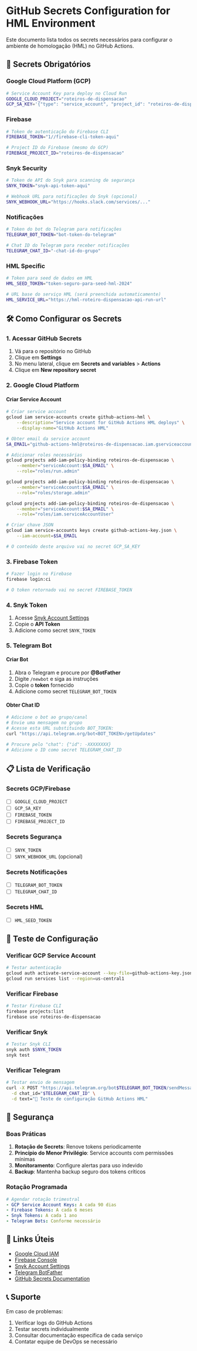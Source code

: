 # GitHub Secrets Configuration for HML Environment

Este documento lista todos os secrets necessários para configurar o ambiente de homologação (HML) no GitHub Actions.

## 🔐 Secrets Obrigatórios

### Google Cloud Platform (GCP)
```bash
# Service Account Key para deploy no Cloud Run
GOOGLE_CLOUD_PROJECT="roteiros-de-dispensacao"
GCP_SA_KEY='{"type": "service_account", "project_id": "roteiros-de-dispensacao", ...}'
```

### Firebase
```bash
# Token de autenticação do Firebase CLI
FIREBASE_TOKEN="1//firebase-cli-token-aqui"

# Project ID do Firebase (mesmo do GCP)
FIREBASE_PROJECT_ID="roteiros-de-dispensacao"
```

### Snyk Security
```bash
# Token de API do Snyk para scanning de segurança
SNYK_TOKEN="snyk-api-token-aqui"

# Webhook URL para notificações do Snyk (opcional)
SNYK_WEBHOOK_URL="https://hooks.slack.com/services/..."
```

### Notificações
```bash
# Token do bot do Telegram para notificações
TELEGRAM_BOT_TOKEN="bot-token-do-telegram"

# Chat ID do Telegram para receber notificações
TELEGRAM_CHAT_ID="-chat-id-do-grupo"
```

### HML Specific
```bash
# Token para seed de dados em HML
HML_SEED_TOKEN="token-seguro-para-seed-hml-2024"

# URL base do serviço HML (será preenchida automaticamente)
HML_SERVICE_URL="https://hml-roteiro-dispensacao-api-run-url"
```

## 🛠️ Como Configurar os Secrets

### 1. Acessar GitHub Secrets
1. Vá para o repositório no GitHub
2. Clique em **Settings**
3. No menu lateral, clique em **Secrets and variables** > **Actions**
4. Clique em **New repository secret**

### 2. Google Cloud Platform

#### Criar Service Account
```bash
# Criar service account
gcloud iam service-accounts create github-actions-hml \
    --description="Service account for GitHub Actions HML deploys" \
    --display-name="GitHub Actions HML"

# Obter email da service account
SA_EMAIL="github-actions-hml@roteiros-de-dispensacao.iam.gserviceaccount.com"

# Adicionar roles necessárias
gcloud projects add-iam-policy-binding roteiros-de-dispensacao \
    --member="serviceAccount:$SA_EMAIL" \
    --role="roles/run.admin"

gcloud projects add-iam-policy-binding roteiros-de-dispensacao \
    --member="serviceAccount:$SA_EMAIL" \
    --role="roles/storage.admin"

gcloud projects add-iam-policy-binding roteiros-de-dispensacao \
    --member="serviceAccount:$SA_EMAIL" \
    --role="roles/iam.serviceAccountUser"

# Criar chave JSON
gcloud iam service-accounts keys create github-actions-key.json \
    --iam-account=$SA_EMAIL

# O conteúdo deste arquivo vai no secret GCP_SA_KEY
```

### 3. Firebase Token

```bash
# Fazer login no Firebase
firebase login:ci

# O token retornado vai no secret FIREBASE_TOKEN
```

### 4. Snyk Token

1. Acesse [Snyk Account Settings](https://app.snyk.io/account)
2. Copie o **API Token**
3. Adicione como secret `SNYK_TOKEN`

### 5. Telegram Bot

#### Criar Bot
1. Abra o Telegram e procure por **@BotFather**
2. Digite `/newbot` e siga as instruções
3. Copie o **token** fornecido
4. Adicione como secret `TELEGRAM_BOT_TOKEN`

#### Obter Chat ID
```bash
# Adicione o bot ao grupo/canal
# Envie uma mensagem no grupo
# Acesse esta URL substituindo BOT_TOKEN:
curl "https://api.telegram.org/bot<BOT_TOKEN>/getUpdates"

# Procure pelo "chat": {"id": -XXXXXXXX}
# Adicione o ID como secret TELEGRAM_CHAT_ID
```

## 📋 Lista de Verificação

### Secrets GCP/Firebase
- [ ] `GOOGLE_CLOUD_PROJECT`
- [ ] `GCP_SA_KEY`
- [ ] `FIREBASE_TOKEN`
- [ ] `FIREBASE_PROJECT_ID`

### Secrets Segurança
- [ ] `SNYK_TOKEN`
- [ ] `SNYK_WEBHOOK_URL` (opcional)

### Secrets Notificações
- [ ] `TELEGRAM_BOT_TOKEN`
- [ ] `TELEGRAM_CHAT_ID`

### Secrets HML
- [ ] `HML_SEED_TOKEN`

## 🔧 Teste de Configuração

### Verificar GCP Service Account
```bash
# Testar autenticação
gcloud auth activate-service-account --key-file=github-actions-key.json
gcloud run services list --region=us-central1
```

### Verificar Firebase
```bash
# Testar Firebase CLI
firebase projects:list
firebase use roteiros-de-dispensacao
```

### Verificar Snyk
```bash
# Testar Snyk CLI
snyk auth $SNYK_TOKEN
snyk test
```

### Verificar Telegram
```bash
# Testar envio de mensagem
curl -X POST "https://api.telegram.org/bot$TELEGRAM_BOT_TOKEN/sendMessage" \
  -d chat_id="$TELEGRAM_CHAT_ID" \
  -d text="🧪 Teste de configuração GitHub Actions HML"
```

## 🚨 Segurança

### Boas Práticas
1. **Rotação de Secrets**: Renove tokens periodicamente
2. **Princípio do Menor Privilégio**: Service accounts com permissões mínimas
3. **Monitoramento**: Configure alertas para uso indevido
4. **Backup**: Mantenha backup seguro dos tokens críticos

### Rotação Programada
```yaml
# Agendar rotação trimestral
- GCP Service Account Keys: A cada 90 dias
- Firebase Tokens: A cada 6 meses
- Snyk Tokens: A cada 1 ano
- Telegram Bots: Conforme necessário
```

## 🔗 Links Úteis

- [Google Cloud IAM](https://console.cloud.google.com/iam-admin/iam)
- [Firebase Console](https://console.firebase.google.com/)
- [Snyk Account Settings](https://app.snyk.io/account)
- [Telegram BotFather](https://t.me/BotFather)
- [GitHub Secrets Documentation](https://docs.github.com/en/actions/security-guides/encrypted-secrets)

## 📞 Suporte

Em caso de problemas:
1. Verificar logs do GitHub Actions
2. Testar secrets individualmente
3. Consultar documentação específica de cada serviço
4. Contatar equipe de DevOps se necessário